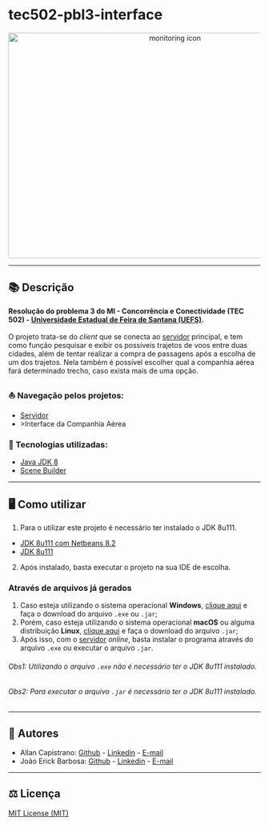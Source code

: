 # tec502-pbl3-interface

<p align="center">
  <img src="https://i.imgur.com/SIcipAR.png" alt="monitoring icon" width="650px" height="450px">
</p>

------------

## 📚 Descrição ##
**Resolução do problema 3 do MI - Concorrência e Conectividade (TEC 502) - [Universidade Estadual de Feira de Santana (UEFS)](https://www.uefs.br/).**<br/><br/>
O projeto trata-se do *client* que se conecta ao [servidor](https://github.com/AllanCapistrano/tec502-pbl3-server) principal, e tem como função pesquisar e exibir os possíveis trajetos de voos entre duas cidades, além de tentar realizar a compra de passagens após a escolha de um dos trajetos. Nela também é possível escolher qual a companhia aérea fará determinado trecho, caso exista mais de uma opção.

### ⛵ Navegação pelos projetos: ###
- [Servidor](https://github.com/AllanCapistrano/tec502-pbl3-server)
- \>Interface da Companhia Aérea

### 🔗 Tecnologias utilizadas: ### 
- [Java JDK 8](https://www.oracle.com/br/java/technologies/javase/javase-jdk8-downloads.html)
- [Scene Builder](https://gluonhq.com/products/scene-builder/)

------------

## 🖥️ Como utilizar ##
1. Para o utilizar este projeto é necessário ter instalado o JDK 8u111.

- [JDK 8u111 com Netbeans 8.2](https://www.oracle.com/technetwork/java/javase/downloads/jdk-netbeans-jsp-3413139-esa.html)
- [JDK 8u111](https://www.oracle.com/br/java/technologies/javase/javase8-archive-downloads.html)

2. Após instalado, basta executar o projeto na sua IDE de escolha.

### Através de arquivos já gerados ###
1. Caso esteja utilizando o sistema operacional **Windows**, [clique aqui](https://github.com/JoaoErick/tec502-pbl3-interface/releases/tag/v1.0.1) e faça o download do arquivo `.exe` ou `.jar`;
2. Porém, caso esteja utilizando o sistema operacional **macOS** ou alguma distribuição **Linux**, [clique aqui](https://github.com/JoaoErick/tec502-pbl3-interface/releases/tag/v1.0.1) e faça o download do arquivo `.jar`;
3. Após isso, com o [servidor](https://github.com/AllanCapistrano/tec502-pbl3-server) *online*, basta instalar o programa através do arquivo `.exe` ou executar o arquivo `.jar`.

###### Obs1: Utilizando o arquivo `.exe` não é necessário ter o JDK 8u111 instalado. ######
###### Obs2: Para executar o arquivo `.jar` é necessário ter o JDK 8u111 instalado. ######

------------

## 📌 Autores ##
- Allan Capistrano: [Github](https://github.com/AllanCapistrano) - [Linkedin](https://www.linkedin.com/in/allancapistrano/) - [E-mail](https://mail.google.com/mail/u/0/?view=cm&fs=1&tf=1&source=mailto&to=asantos@ecomp.uefs.br)
- João Erick Barbosa: [Github](https://github.com/JoaoErick) - [Linkedin](https://www.linkedin.com/in/joão-erick-barbosa-9050801b0/) - [E-mail](https://mail.google.com/mail/u/0/?view=cm&fs=1&tf=1&source=mailto&to=jsilva@ecomp.uefs.br)

------------

## ⚖️ Licença ##
[MIT License (MIT)](./LICENSE)
